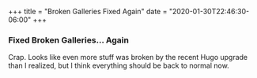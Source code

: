 +++
title = "Broken Galleries Fixed Again"
date = "2020-01-30T22:46:30-06:00"
+++
### Fixed Broken Galleries… Again

Crap. Looks like even more stuff was broken by the recent Hugo upgrade than I realized, but I think everything should be back to normal now.
